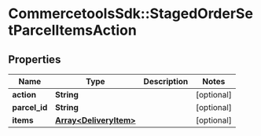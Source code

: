 # CommercetoolsSdk::StagedOrderSetParcelItemsAction

## Properties
Name | Type | Description | Notes
------------ | ------------- | ------------- | -------------
**action** | **String** |  | [optional] 
**parcel_id** | **String** |  | [optional] 
**items** | [**Array&lt;DeliveryItem&gt;**](DeliveryItem.md) |  | [optional] 

